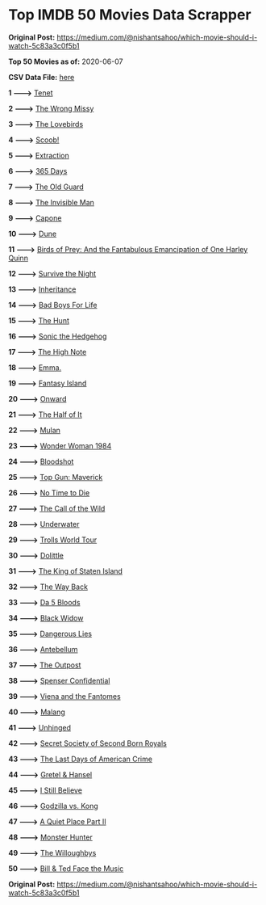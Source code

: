 # Top IMDB 50 Movies Data Scrapper

**Original Post:** https://medium.com/@nishantsahoo/which-movie-should-i-watch-5c83a3c0f5b1

**Top 50 Movies as of:** 2020-06-07

**CSV Data File:** [here](/Data/data.csv)

**1 --->** [Tenet](https://www.imdb.com/title/tt6723592/?ref_=adv_li_tt)

**2 --->** [The Wrong Missy](https://www.imdb.com/title/tt9619798/?ref_=adv_li_tt)

**3 --->** [The Lovebirds](https://www.imdb.com/title/tt8851668/?ref_=adv_li_tt)

**4 --->** [Scoob!](https://www.imdb.com/title/tt3152592/?ref_=adv_li_tt)

**5 --->** [Extraction](https://www.imdb.com/title/tt8936646/?ref_=adv_li_tt)

**6 --->** [365 Days](https://www.imdb.com/title/tt10886166/?ref_=adv_li_tt)

**7 --->** [The Old Guard](https://www.imdb.com/title/tt7556122/?ref_=adv_li_tt)

**8 --->** [The Invisible Man](https://www.imdb.com/title/tt1051906/?ref_=adv_li_tt)

**9 --->** [Capone](https://www.imdb.com/title/tt6199572/?ref_=adv_li_tt)

**10 --->** [Dune](https://www.imdb.com/title/tt1160419/?ref_=adv_li_tt)

**11 --->** [Birds of Prey: And the Fantabulous Emancipation of One Harley Quinn](https://www.imdb.com/title/tt7713068/?ref_=adv_li_tt)

**12 --->** [Survive the Night](https://www.imdb.com/title/tt10303324/?ref_=adv_li_tt)

**13 --->** [Inheritance](https://www.imdb.com/title/tt7923220/?ref_=adv_li_tt)

**14 --->** [Bad Boys For Life](https://www.imdb.com/title/tt1502397/?ref_=adv_li_tt)

**15 --->** [The Hunt](https://www.imdb.com/title/tt8244784/?ref_=adv_li_tt)

**16 --->** [Sonic the Hedgehog](https://www.imdb.com/title/tt3794354/?ref_=adv_li_tt)

**17 --->** [The High Note](https://www.imdb.com/title/tt9308382/?ref_=adv_li_tt)

**18 --->** [Emma.](https://www.imdb.com/title/tt9214832/?ref_=adv_li_tt)

**19 --->** [Fantasy Island](https://www.imdb.com/title/tt0983946/?ref_=adv_li_tt)

**20 --->** [Onward](https://www.imdb.com/title/tt7146812/?ref_=adv_li_tt)

**21 --->** [The Half of It](https://www.imdb.com/title/tt9683478/?ref_=adv_li_tt)

**22 --->** [Mulan](https://www.imdb.com/title/tt4566758/?ref_=adv_li_tt)

**23 --->** [Wonder Woman 1984](https://www.imdb.com/title/tt7126948/?ref_=adv_li_tt)

**24 --->** [Bloodshot](https://www.imdb.com/title/tt1634106/?ref_=adv_li_tt)

**25 --->** [Top Gun: Maverick](https://www.imdb.com/title/tt1745960/?ref_=adv_li_tt)

**26 --->** [No Time to Die](https://www.imdb.com/title/tt2382320/?ref_=adv_li_tt)

**27 --->** [The Call of the Wild](https://www.imdb.com/title/tt7504726/?ref_=adv_li_tt)

**28 --->** [Underwater](https://www.imdb.com/title/tt5774060/?ref_=adv_li_tt)

**29 --->** [Trolls World Tour](https://www.imdb.com/title/tt6587640/?ref_=adv_li_tt)

**30 --->** [Dolittle](https://www.imdb.com/title/tt6673612/?ref_=adv_li_tt)

**31 --->** [The King of Staten Island](https://www.imdb.com/title/tt9686708/?ref_=adv_li_tt)

**32 --->** [The Way Back](https://www.imdb.com/title/tt8544498/?ref_=adv_li_tt)

**33 --->** [Da 5 Bloods](https://www.imdb.com/title/tt9777644/?ref_=adv_li_tt)

**34 --->** [Black Widow](https://www.imdb.com/title/tt3480822/?ref_=adv_li_tt)

**35 --->** [Dangerous Lies](https://www.imdb.com/title/tt10183816/?ref_=adv_li_tt)

**36 --->** [Antebellum](https://www.imdb.com/title/tt10065694/?ref_=adv_li_tt)

**37 --->** [The Outpost](https://www.imdb.com/title/tt3833480/?ref_=adv_li_tt)

**38 --->** [Spenser Confidential](https://www.imdb.com/title/tt8629748/?ref_=adv_li_tt)

**39 --->** [Viena and the Fantomes](https://www.imdb.com/title/tt3344686/?ref_=adv_li_tt)

**40 --->** [Malang](https://www.imdb.com/title/tt9877170/?ref_=adv_li_tt)

**41 --->** [Unhinged](https://www.imdb.com/title/tt10059518/?ref_=adv_li_tt)

**42 --->** [Secret Society of Second Born Royals](https://www.imdb.com/title/tt10324122/?ref_=adv_li_tt)

**43 --->** [The Last Days of American Crime](https://www.imdb.com/title/tt1552211/?ref_=adv_li_tt)

**44 --->** [Gretel & Hansel](https://www.imdb.com/title/tt9086228/?ref_=adv_li_tt)

**45 --->** [I Still Believe](https://www.imdb.com/title/tt9779516/?ref_=adv_li_tt)

**46 --->** [Godzilla vs. Kong](https://www.imdb.com/title/tt5034838/?ref_=adv_li_tt)

**47 --->** [A Quiet Place Part II](https://www.imdb.com/title/tt8332922/?ref_=adv_li_tt)

**48 --->** [Monster Hunter](https://www.imdb.com/title/tt6475714/?ref_=adv_li_tt)

**49 --->** [The Willoughbys](https://www.imdb.com/title/tt5206260/?ref_=adv_li_tt)

**50 --->** [Bill & Ted Face the Music](https://www.imdb.com/title/tt1086064/?ref_=adv_li_tt)

**Original Post:** https://medium.com/@nishantsahoo/which-movie-should-i-watch-5c83a3c0f5b1
